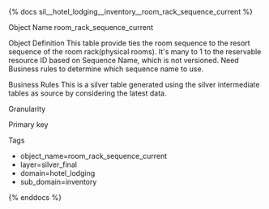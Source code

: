 {% docs sil__hotel_lodging__inventory__room_rack_sequence_current %}

Object Name
room_rack_sequence_current

Object Definition
This table provide ties the room sequence to the resort sequence of the room rack(physical rooms). It's many to 1 to the reservable resource ID based on Sequence Name, which is not versioned. Need Business rules to determine which sequence name to use.

Business Rules
This is a silver table generated using the silver intermediate tables as source by considering the latest data.

Granularity

Primary key

Tags
- object_name=room_rack_sequence_current
- layer=silver_final
- domain=hotel_lodging
- sub_domain=inventory

{% enddocs %}